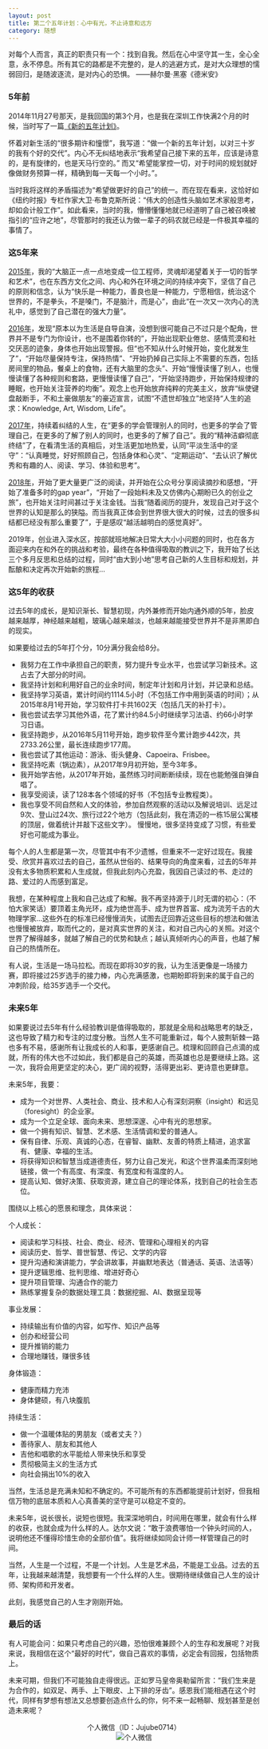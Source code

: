 ```yaml
---
layout: post
title: 第二个五年计划：心中有光，不止诗意和远方
category: 随想
---
```


对每个人而言，真正的职责只有一个：找到自我。然后在心中坚守其一生，全心全意，永不停息。所有其它的路都是不完整的，是人的逃避方式，是对大众理想的懦弱回归，是随波逐流，是对内心的恐惧。  ——赫尔曼·黑塞《德米安》

### 5年前<br>

2014年11月27号那天，是我回国的第3个月，也是我在深圳工作快满2个月的时候，当时写了一篇<a href="http://yuanyu.fr/2014/11/27/new-five-year-plan">《新的五年计划》</a>。

怀着对新生活的“很多期许和憧憬”，我写道：“做一个新的五年计划，以对三十岁的我有个好的交代”。内心不无纠结地表示“我希望自己接下来的五年，应该是诗意的，是有旋律的，也是天马行空的。” 而又“希望能掌控一切，对于时间的规划就好像做财务预算一样，精确到每一天每一个小时。”。

当时我将这样的矛盾描述为“希望做更好的自己”的统一。而在现在看来，这恰好如《纽约时报》专栏作家大卫·布鲁克斯所说：“伟大的创造性头脑如艺术家般思考，却如会计般工作”。如此看来，当时的我，懵懵懂懂地就已经道明了自己被召唤被指引的“应许之地”，尽管那时的我还认为做一辈子的码农就已经是一件极其幸福的事情了。

### 这5年来<br>

<a href="http://yuanyu.fr/2015/12/31/this-year-2015">2015年</a>，我的“大脑正一点一点地变成一位工程师，灵魂却渴望着关于一切的哲学和艺术”，也在东西方文化之间、内心和外在环境之间的持续冲突下，坚信了自己的原则和信念，认为“快乐是一种能力，善良也是一种能力，宁愿相信，统治这个世界的，不是拳头，不是嗓门，不是脑汁，而是心”，由此“在一次又一次内心的洗礼中，感觉到了自己潜在的强大力量”。

<a href="http://yuanyu.fr/2017/01/01/this-year-2016">2016年</a>，发现“原本以为生活是自导自演，没想到很可能自己不过只是个配角，世界并不是专门为你设计，也不是围着你转的”，开始出现职业倦怠、感情荒漠和社交厌恶的迹象，身体也开始出现警报。但“也不知从什么时候开始，变化就发生了”，“开始尽量保持专注，保持热情”、“开始扔掉自己实际上不需要的东西，包括房间里的物品，餐桌上的食物，还有大脑里的念头”、开始“慢慢读懂了别人，也慢慢读懂了各种规则和套路，更慢慢读懂了自己”，“开始坚持跑步，开始保持规律的睡眠，也开始关注营养的均衡”。观念上也开始放弃纯粹的完美主义，放弃“纵使键盘敲断手，不和土豪做朋友”的豪迈宣言，试图“不遗世却独立”地坚持“人生的追求：Knowledge, Art, Wisdom, Life”。

<a href="http://yuanyu.fr/2018/01/01/this-year-2017">2017年</a>，持续着纠结的人生，在“更多的学会管理别人的同时，也更多的学会了管理自己，在更多的了解了别人的同时，也更多的了解了自己”。我的“精神洁癖彻底终结”了，在看清生活的真相后，对生活更加地热爱，认同“平淡生活中的坚守”：“认真睡觉，好好照顾自己，包括身体和心灵”、“定期运动”、“去认识了解优秀和有趣的人、阅读、学习、体验和思考”。

<a href="http://yuanyu.fr/2019/01/01/this-year-2018">2018年</a>，开始了更大量更广泛的阅读，并开始在公众号分享阅读摘抄和感想，“开始了准备多时的gap year”，“开始了一段始料未及又仿佛内心期盼已久的创业之旅”，也开始关注时间甚过于关注金钱。当我“随着阅历的提升，发现自己对于这个世界的认知是那么的狭隘。而当我真正体会到世界很大很大的时候，过去的很多纠结都已经没有那么重要了”，于是感叹“越活越明白的感觉真好”。

2019年，创业进入深水区，按部就班地解决日常大大小小问题的同时，也在各方面迎来内在和外在的挑战和考验，最终在各种值得吸取的教训之下，我开始了长达三个多月反思和总结的过程，同时“由大到小地”思考自己新的人生目标和规划，并酝酿和决定再次开始新的旅程...

### 这5年的收获<br>

过去5年的成长，是知识渐长、智慧初现，内外兼修而开始内通外顺的5年，脸皮越来越厚，神经越来越粗，玻璃心越来越淡，也越来越能接受世界并不是非黑即白的现实。

如果要给过去的5年打个分，10分满分我会给8分。
- 我努力在工作中承担自己的职责，努力提升专业水平，也尝试学习新技术。这占去了大部分的时间。
- 我坚持计划和利用好自己的业余时间，制定年计划和月计划，并记录和总结。
- 我坚持学习英语，累计时间约1114.5小时（不包括工作中用到英语的时间）；从2015年8月1号开始，学习软件打卡共1602天（包括几天的补打卡）。
- 我也尝试去学习其他外语，花了累计约84.5小时继续学习法语、约66小时学习日语。
- 我坚持跑步，从2016年5月11号开始，跑步软件至今累计跑步442次，共2733.26公里，最长连续跑步177周。
- 我也尝试了其他运动：游泳、街头健身、Capoeira、Frisbee。
- 我坚持吃素（锅边素），从2017年9月初开始，至今3年多。
- 我开始学吉他，从2017年开始，虽然练习时间断断续续，现在也能勉强自弹自唱了。
- 我享受阅读，读了128本各个领域的好书（不包括专业教程类）。
- 我也享受不同自然和人文的体验，参加自然观察的活动以及解说培训、远足过9次、登山过24次、旅行过22个地方（包括此刻，我在清迈的一栋15层公寓楼的顶层，做着统计并敲下这些文字）。
慢慢地，很多坚持变成了习惯，有些爱好也可能成为事业。

每个人的人生都是第一次，尽管其中有不少遗憾，但重来不一定好过现在。我接受、欣赏并喜欢过去的自己，虽然从世俗的、结果导向的角度来看，过去的5年并没有太多物质积累和人生成就，但我此刻内心充盈，我因自己读过的书、走过的路、爱过的人而感到富足。

我想，在某种程度上我和自己达成了和解。我不再坚持源于儿时无谓的初心：（不怕大家笑话）要顶着主角光环，成为绝世高手、成为世界首富、成为流芳千古的大物理学家...这些外在的标准已经慢慢消失，试图去迂回靠近这些目标的想法和做法也慢慢被放弃，取而代之的，是对真实世界的关注，和对自己内心的关照。对这个世界了解得越多，就越了解自己的优势和缺点；越认真倾听内心的声音，也越了解自己的热情所在。

有人说，生活是一场马拉松。而现在即将30岁的我，认为生活更像是一场接力赛，即将接过25岁选手的接力棒，内心充满感激，也期盼即将到来的属于自己的冲刺阶段，给35岁选手一个交代。

### 未来5年<br>

如果要说过去5年有什么经验教训是值得吸取的，那就是全局和战略思考的缺乏，这也导致了精力和专注的过度分散。当然人生不可能重新过，每个人披荆斩棘一路也多有不易，感谢所有让我成长的人和事，更感谢自己。梳理和回顾自己点滴的成就，所有的伟大也不过如此，我们都是自己的英雄，而英雄也总是要继续上路。这一次，我将会用更坚定的决心，更广阔的视野，活得更出彩、更诗意也更肆意。

未来5年，我要：
- 成为一个对世界、人类社会、商业、技术和人心有深刻洞察（insight）和远见（foresight）的企业家。
- 成为一个立足全球、面向未来、思想深邃、心中有光的思想家。
- 做一个拥有知识、智慧、艺术感、生活情调和爱的普通人。
- 保有自律、乐观、真诚的心态，在睿智、幽默、友善的特质上精进，追求富有、健康、幸福的生活。
- 将获得知识和智慧当成道德责任，努力让自己发光，和这个世界温柔而深刻地链接，做一个有高度、有深度、有宽度和有温度的人。
- 提高认知、做好决策、获取资源，建立自己的理论体系，找到自己的社会生态位。

围绕以上核心的愿景和理念，具体来说：

个人成长：
- 阅读和学习科技、社会、商业、经济、管理和心理相关的内容
- 阅读历史、哲学、普世智慧、传记、文学的内容
- 提升沟通和演讲能力，学会讲故事，并幽默地表达（普通话、英语、法语等）
- 提升逻辑思维、批判思维、增进好奇心
- 提升项目管理、沟通合作的能力
- 熟练掌握复杂的数据处理工具：数据挖掘、AI、数据呈现等

事业发展：
- 持续输出有价值的内容，如写作、知识产品等
- 创办和经营公司
- 提升推销的能力
- 合理地赚钱，赚很多钱

身体锻造：
- 健康而精力充沛
- 身体健硕，有八块腹肌

持续生活：
- 做一个温暖体贴的男朋友（或者丈夫？）
- 善待家人、朋友和其他人
- 吉他和唱歌的水平能给人带来快乐和享受
- 贯彻极简主义的生活方式
- 向社会捐出10%的收入

当然，生活总是充满未知和不确定的。不可能所有的东西都能提前计划好，但我相信万物的底层本质和人心真善美的坚守是可以稳定不变的。

未来5年，说长很长，说短也很短。我深深地明白，时间用在哪里，就会有什么样的收获，也就会成为什么样的人。达尔文说：“敢于浪费哪怕一个钟头时间的人，说明他还不懂得珍惜生命的全部价值”。我将继续如同会计师一样管理自己的时间。

当然，人生是一个过程，不是一个计划。人生是艺术品，不能是工业品。过去的五年，让我越来越清楚，我想要有一个什么样的人生。很期待继续做自己人生的设计师、架构师和开发者。

此刻，我感觉自己的人生才刚刚开始。

### 最后的话<br>

有人可能会问：如果只考虑自己的兴趣，恐怕很难兼顾个人的生存和发展呢？对我来说，我相信在这个“最好的时代”，做自己喜欢的事情，必定会有回报，包括物质上。

未来可期，但我们不可能独自走得很远。正如罗马皇帝奥勒留所言：“我们生来是为合作的，如双足、两手、上下眼皮、上下排的牙齿”。感恩我们能相遇在这个时代，同样有梦想有想法又总想要创造点什么的你，何不来一起畅聊、规划甚至是创造未来呢？


<div align="center">
    个人微信（ID：Jujube0714）
</div>
<div align="center">
    <img alt="个人微信" src="{{ site.url }}/images/wechat-qrcode2.jpg"/>
</div>